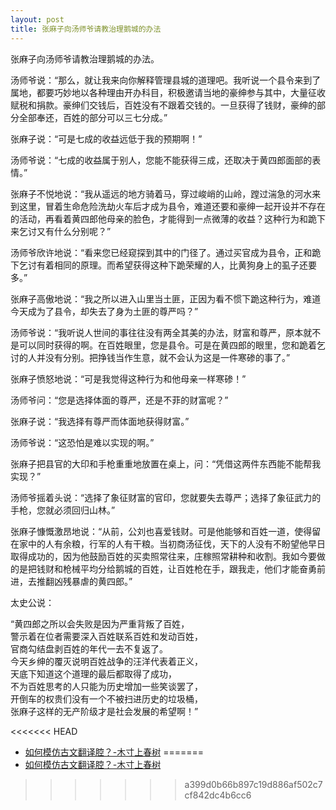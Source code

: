 ```yaml
---
layout: post
title: 张麻子向汤师爷请教治理鹅城的办法
---
```


张麻子向汤师爷请教治理鹅城的办法。

汤师爷说：“那么，就让我来向你解释管理县城的道理吧。我听说一个县令来到了属地，都要巧妙地以各种理由开办科目，积极邀请当地的豪绅参与其中，大量征收赋税和捐款。豪绅们交钱后，百姓没有不跟着交钱的。一旦获得了钱财，豪绅的部分全部奉还，百姓的部分可以三七分成。”

张麻子说：“可是七成的收益远低于我的预期啊！”

汤师爷说：“七成的收益属于别人，您能不能获得三成，还取决于黄四郎面部的表情。”

张麻子不悦地说：“我从遥远的地方骑着马，穿过峻峭的山岭，蹚过湍急的河水来到这里，冒着生命危险洗劫火车后才成为县令，难道还要和豪绅一起开设并不存在的活动，再看着黄四郎他母亲的脸色，才能得到一点微薄的收益？这种行为和跪下来乞讨又有什么分别呢？”

汤师爷欣许地说：“看来您已经窥探到其中的门径了。通过买官成为县令，正和跪下乞讨有着相同的原理。而希望获得这种下跪荣耀的人，比黄狗身上的虱子还要多。”

张麻子高傲地说：“我之所以进入山里当土匪，正因为看不惯下跪这种行为，难道今天成为了县令，却失去了身为土匪的尊严吗？”

汤师爷说：“我听说人世间的事往往没有两全其美的办法，财富和尊严，原本就不是可以同时获得的啊。在百姓眼里，您是县令。可是在黄四郎的眼里，您和跪着乞讨的人并没有分别。把挣钱当作生意，就不会认为这是一件寒碜的事了。”

张麻子愤怒地说：“可是我觉得这种行为和他母亲一样寒碜！”

汤师爷问：“您是选择体面的尊严，还是不菲的财富呢？”

张麻子说：“我选择有尊严而体面地获得财富。”

汤师爷说：“这恐怕是难以实现的啊。”

张麻子把县官的大印和手枪重重地放置在桌上，问：“凭借这两件东西能不能帮我实现？”

汤师爷摇着头说：“选择了象征财富的官印，您就要失去尊严；选择了象征武力的手枪，您就必须回归山林。”

张麻子慷慨激昂地说：“从前，公刘也喜爱钱财。可是他能够和百姓一道，使得留在家中的人有余粮，行军的人有干粮。当初商汤征伐，天下的人没有不盼望他早日取得成功的，因为他鼓励百姓的买卖照常往来，庄稼照常耕种和收割。我如今要做的是把钱财和枪械平均分给鹅城的百姓，让百姓枪在手，跟我走，他们才能奋勇前进，去推翻凶残暴虐的黄四郎。”

太史公说：

“黄四郎之所以会失败是因为严重背叛了百姓，  
警示着在位者需要深入百姓联系百姓和发动百姓，  
官商勾结盘剥百姓的年代一去不复返了。  
今天乡绅的覆灭说明百姓战争的汪洋代表着正义，  
天底下知道这个道理的最后都取得了成功，  
不为百姓思考的人只能为历史增加一些笑谈罢了，  
开倒车的权贵们没有一个不被扫进历史的垃圾桶，  
张麻子这样的无产阶级才是社会发展的希望啊！”

<<<<<<< HEAD

+ [如何模仿古文翻译腔？-木寸上春树](https://www.zhihu.com/question/61017028/answer/2092593161)
=======
+ [如何模仿古文翻译腔？-木寸上春树](https://www.zhihu.com/question/61017028/answer/2092593161)
>>>>>>> a399d0b66b897c19d886af502c7cf842dc4b6cc6
